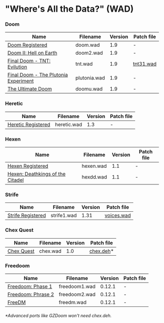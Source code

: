# "Where's All the Data?" (WAD)

### Doom
| Name | Filename | Version | Patch file |
|------|----------|---------|------|
|[Doom Registered](doom.wad)|doom.wad|1.9|-|
|[Doom II: Hell on Earth](doom2.wad)|doom2.wad|1.9|-|
|[Final Doom - TNT: Evilution](tnt.wad)|tnt.wad|1.9|[tnt31.wad](pwad/tnt31.wad)
|[Final Doom - The Plutonia Experiment](plutonia.wad)|plutonia.wad|1.9|-|
|[The Ultimate Doom](doomu.wad)|doomu.wad|1.9|-|

### Heretic
| Name | Filename | Version | Patch file |
|------|----------|---------|------|
|[Heretic Registered](heretic.wad)|heretic.wad|1.3|-|

### Hexen
| Name | Filename | Version | Patch file |
|------|----------|---------|------|
|[Hexen Registered](hexen.wad)|hexen.wad|1.1|-|
|[Hexen: Deathkings of the Citadel](hexdd.wad)|hexdd.wad|1.1|-|

### Strife
| Name | Filename | Version | Patch file |
|------|----------|---------|------|
|[Strife Registered](strife1.wad)|strife1.wad|1.31|[voices.wad](pwad/voices.wad)

### Chex Quest
| Name | Filename | Version | Patch file |
|------|----------|---------|------|
|[Chex Quest](chex.wad)|chex.wad|1.0|[chex.deh](pwad/chex.deh)*|

### Freedoom
| Name | Filename | Version | Patch file |
|------|----------|---------|------|
|[Freedoom: Phase 1](freedoom1.wad)|freedoom1.wad|0.12.1|-|
|[Freedoom: Phrase 2](freedoom2.wad)|freedoom2.wad|0.12.1|-|
|[FreeDM](freedm.wad)|freedm.wad|0.12.1|-|

###### *Advanced ports like GZDoom won't need chex.deh.